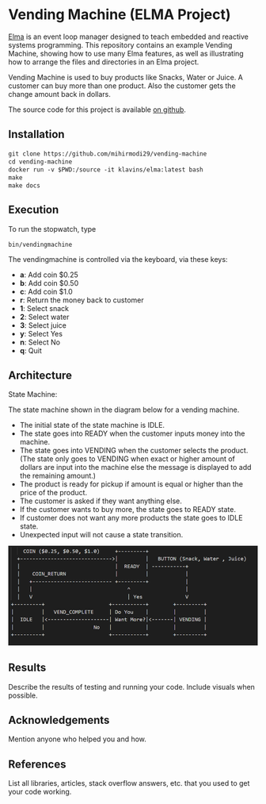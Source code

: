 Vending Machine (ELMA Project)
===

[Elma](https://github.com/mihirmodi29/elma) is an event loop manager designed to teach embedded and reactive systems programming. This repository contains an example Vending Machine, showing how to use many Elma features, as well as illustrating how to arrange the files and directories in an Elma project.

Vending Machine is used to buy products like Snacks, Water or Juice. A customer can buy more than one product. Also the customer gets the change amount back in dollars.

The source code for this project is available [on github](https://github.com/mihirmodi29/vending-machine).

Installation
---

    git clone https://github.com/mihirmodi29/vending-machine
    cd vending-machine
    docker run -v $PWD:/source -it klavins/elma:latest bash
    make
    make docs


Execution
---
To run the stopwatch, type

    bin/vendingmachine

The vendingmachine is controlled via the keyboard, via these keys:
- **a**: Add coin $0.25
- **b**: Add coin $0.50
- **c**: Add coin $1.0
- **r**: Return the money back to customer
- **1**: Select snack
- **2**: Select water
- **3**: Select juice
- **y**: Select Yes
- **n**: Select No
- **q**: Quit

Architecture
---
State Machine: 

 The state machine shown in the diagram below for a vending machine. 
 
 - The initial state of the state machine is IDLE.
 - The state goes into READY when the customer inputs money into the machine.
 - The state goes into VENDING when the customer selects the product. (The state only goes to VENDING when exact or higher amount of dollars are input into the machine else the message is displayed to add the remaining amount.)
 - The product is ready for pickup if amount is equal or higher than the price of the product.
 - The customer is asked if they want anything else.
 - If the customer wants to buy more, the state goes to READY state.
 - If customer does not want any more products the state goes to IDLE state.
 - Unexpected input will not cause a state transition.
 
 ![](images/StateMachine.PNG)
 



Results
---
Describe the results of testing and running your code. Include visuals when possible.

Acknowledgements
---
Mention anyone who helped you and how.

References
---
List all libraries, articles, stack overflow answers, etc. that you used to get your code working.

